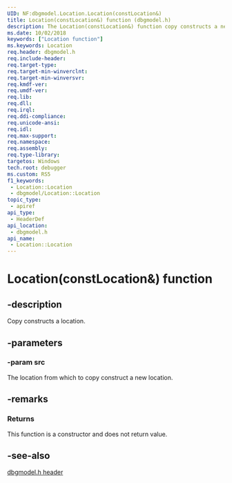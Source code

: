 ```yaml
---
UID: NF:dbgmodel.Location.Location(constLocation&)
title: Location(constLocation&) function (dbgmodel.h)
description: The Location(constLocation&) function copy constructs a new Location using the specified address of another Location.
ms.date: 10/02/2018
keywords: ["Location function"]
ms.keywords: Location
req.header: dbgmodel.h
req.include-header: 
req.target-type: 
req.target-min-winverclnt: 
req.target-min-winversvr: 
req.kmdf-ver: 
req.umdf-ver: 
req.lib: 
req.dll: 
req.irql: 
req.ddi-compliance: 
req.unicode-ansi: 
req.idl: 
req.max-support: 
req.namespace: 
req.assembly: 
req.type-library: 
targetos: Windows
tech.root: debugger
ms.custom: RS5
f1_keywords:
 - Location::Location
 - dbgmodel/Location::Location
topic_type:
 - apiref
api_type:
 - HeaderDef
api_location:
 - dbgmodel.h
api_name:
 - Location::Location
---
```


# Location(constLocation&) function

## -description

Copy constructs a location.

## -parameters

### -param src

The location from which to copy construct a new location.

## -remarks

### Returns

This function is a constructor and does not return value.

## -see-also

[dbgmodel.h header](./index.md)
